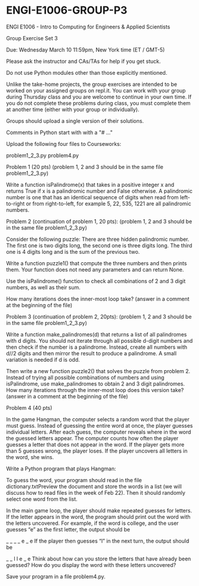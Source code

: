 # ENGI-E1006-GROUP-P3

ENGI E1006 - Intro to Computing for Engineers & Applied Scientists

Group Exercise Set 3

Due: Wednesday  March 10 11:59pm, New York time (ET / GMT-5)

Please ask the instructor and CAs/TAs for help if you get stuck. 

Do not use Python modules other than those explicitly mentioned. 

Unlike the take-home projects, the group exercises are intended to be worked on your assigned groups on repl.it. You can work with your group during Thursday class and you are welcome to continue in your own time. If you do not complete these problems during class, you must complete them at another time (either with your group or individually).

Groups should upload a single version of their solutions.

Comments in Python start with with a "# ..." 

Upload the following four files to Courseworks:

problem1_2_3.py
problem4.py

Problem 1 (20 pts)
(problem 1, 2 and 3 should be in the same file problem1_2_3.py)

Write a function isPalindrome(x) that takes in a positive integer x  and returns True if x is a palindromic number and False otherwise. A palindromic number is one that has an identical sequence of digits when read from left-to-right or from right-to-left, for example 5, 22, 535, 1221 are all palindromic numbers.

Problem 2 (continuation of problem 1, 20 pts):
(problem 1, 2 and 3 should be in the same file problem1_2_3.py)

Consider the following puzzle: There are  three hidden palindromic number. The first one is two digits long, the second one is three digits long. The third one is 4 digits long and is the sum of the previous two.

Write a function puzzle1() that compute the three numbers and then prints them. Your function does not need any parameters and can return None.

Use the isPalindrome() function to check all combinations of 2 and 3 digit numbers, as well as their sum. 

How many iterations does the inner-most loop take?  (answer in a comment at the beginning of the file)

Problem 3 (continuation of problem 2, 20pts):
(problem 1, 2 and 3 should be in the same file problem1_2_3.py)

Write a function make_palindromes(d) that returns a list of all palindromes with d digits. You should not iterate through all possible d-digit numbers and then check if the number is a palindrome. Instead, create all numbers with d//2 digits and then mirror the result to produce a palindrome. A small variation is needed if d is odd.

Then write a new function puzzle2() that solves the puzzle from problem 2. Instead of trying all possible combinations of numbers and using isPalindrome, use make_palindromes to obtain 2 and 3 digit palindromes. How many iterations through the inner-most loop does this version take? (answer in a comment at the beginning of the file)  

Problem 4 (40 pts)

In the game Hangman, the computer selects a random word that the player must guess. Instead of guessing the entire word at once, the player guesses individual letters. After each guess, the computer reveals where in the word the guessed letters appear. The computer counts how often the player guesses a letter that does not appear in the word. If the player gets more than 5 guesses wrong, the player loses. If the player uncovers all letters in the word, she wins.

Write a Python program that plays Hangman:

To guess the word, your program should read in the file dictionary.txtPreview the document and store the words in a list (we will discuss how to read files in the week of Feb 22). Then it should randomly select one word from the list.

In the main game loop, the player should make repeated guesses for letters. If the letter appears in the word, the program should print out the word with the letters uncovered. For example, if the word is college, and the user guesses “e” as the first letter, the output should be

_ _ _ _ e _ e 
If the player then guesses “l” in the next turn, the output should be

_ _ l l e _ e 
Think about how can you store the letters that have already been guessed? How do you display the word with these letters uncovered?

Save your program in a file problem4.py. 
